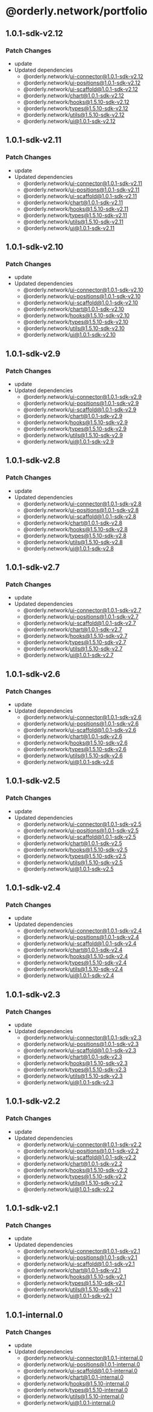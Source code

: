 # @orderly.network/portfolio

## 1.0.1-sdk-v2.12

### Patch Changes

- update
- Updated dependencies
  - @orderly.network/ui-connector@1.0.1-sdk-v2.12
  - @orderly.network/ui-positions@1.0.1-sdk-v2.12
  - @orderly.network/ui-scaffold@1.0.1-sdk-v2.12
  - @orderly.network/chart@1.0.1-sdk-v2.12
  - @orderly.network/hooks@1.5.10-sdk-v2.12
  - @orderly.network/types@1.5.10-sdk-v2.12
  - @orderly.network/utils@1.5.10-sdk-v2.12
  - @orderly.network/ui@1.0.1-sdk-v2.12

## 1.0.1-sdk-v2.11

### Patch Changes

- update
- Updated dependencies
  - @orderly.network/ui-connector@1.0.1-sdk-v2.11
  - @orderly.network/ui-positions@1.0.1-sdk-v2.11
  - @orderly.network/ui-scaffold@1.0.1-sdk-v2.11
  - @orderly.network/chart@1.0.1-sdk-v2.11
  - @orderly.network/hooks@1.5.10-sdk-v2.11
  - @orderly.network/types@1.5.10-sdk-v2.11
  - @orderly.network/utils@1.5.10-sdk-v2.11
  - @orderly.network/ui@1.0.1-sdk-v2.11

## 1.0.1-sdk-v2.10

### Patch Changes

- update
- Updated dependencies
  - @orderly.network/ui-connector@1.0.1-sdk-v2.10
  - @orderly.network/ui-positions@1.0.1-sdk-v2.10
  - @orderly.network/ui-scaffold@1.0.1-sdk-v2.10
  - @orderly.network/chart@1.0.1-sdk-v2.10
  - @orderly.network/hooks@1.5.10-sdk-v2.10
  - @orderly.network/types@1.5.10-sdk-v2.10
  - @orderly.network/utils@1.5.10-sdk-v2.10
  - @orderly.network/ui@1.0.1-sdk-v2.10

## 1.0.1-sdk-v2.9

### Patch Changes

- update
- Updated dependencies
  - @orderly.network/ui-connector@1.0.1-sdk-v2.9
  - @orderly.network/ui-positions@1.0.1-sdk-v2.9
  - @orderly.network/ui-scaffold@1.0.1-sdk-v2.9
  - @orderly.network/chart@1.0.1-sdk-v2.9
  - @orderly.network/hooks@1.5.10-sdk-v2.9
  - @orderly.network/types@1.5.10-sdk-v2.9
  - @orderly.network/utils@1.5.10-sdk-v2.9
  - @orderly.network/ui@1.0.1-sdk-v2.9

## 1.0.1-sdk-v2.8

### Patch Changes

- update
- Updated dependencies
  - @orderly.network/ui-connector@1.0.1-sdk-v2.8
  - @orderly.network/ui-positions@1.0.1-sdk-v2.8
  - @orderly.network/ui-scaffold@1.0.1-sdk-v2.8
  - @orderly.network/chart@1.0.1-sdk-v2.8
  - @orderly.network/hooks@1.5.10-sdk-v2.8
  - @orderly.network/types@1.5.10-sdk-v2.8
  - @orderly.network/utils@1.5.10-sdk-v2.8
  - @orderly.network/ui@1.0.1-sdk-v2.8

## 1.0.1-sdk-v2.7

### Patch Changes

- update
- Updated dependencies
  - @orderly.network/ui-connector@1.0.1-sdk-v2.7
  - @orderly.network/ui-positions@1.0.1-sdk-v2.7
  - @orderly.network/ui-scaffold@1.0.1-sdk-v2.7
  - @orderly.network/chart@1.0.1-sdk-v2.7
  - @orderly.network/hooks@1.5.10-sdk-v2.7
  - @orderly.network/types@1.5.10-sdk-v2.7
  - @orderly.network/utils@1.5.10-sdk-v2.7
  - @orderly.network/ui@1.0.1-sdk-v2.7

## 1.0.1-sdk-v2.6

### Patch Changes

- update
- Updated dependencies
  - @orderly.network/ui-connector@1.0.1-sdk-v2.6
  - @orderly.network/ui-positions@1.0.1-sdk-v2.6
  - @orderly.network/ui-scaffold@1.0.1-sdk-v2.6
  - @orderly.network/chart@1.0.1-sdk-v2.6
  - @orderly.network/hooks@1.5.10-sdk-v2.6
  - @orderly.network/types@1.5.10-sdk-v2.6
  - @orderly.network/utils@1.5.10-sdk-v2.6
  - @orderly.network/ui@1.0.1-sdk-v2.6

## 1.0.1-sdk-v2.5

### Patch Changes

- update
- Updated dependencies
  - @orderly.network/ui-connector@1.0.1-sdk-v2.5
  - @orderly.network/ui-positions@1.0.1-sdk-v2.5
  - @orderly.network/ui-scaffold@1.0.1-sdk-v2.5
  - @orderly.network/chart@1.0.1-sdk-v2.5
  - @orderly.network/hooks@1.5.10-sdk-v2.5
  - @orderly.network/types@1.5.10-sdk-v2.5
  - @orderly.network/utils@1.5.10-sdk-v2.5
  - @orderly.network/ui@1.0.1-sdk-v2.5

## 1.0.1-sdk-v2.4

### Patch Changes

- update
- Updated dependencies
  - @orderly.network/ui-connector@1.0.1-sdk-v2.4
  - @orderly.network/ui-positions@1.0.1-sdk-v2.4
  - @orderly.network/ui-scaffold@1.0.1-sdk-v2.4
  - @orderly.network/chart@1.0.1-sdk-v2.4
  - @orderly.network/hooks@1.5.10-sdk-v2.4
  - @orderly.network/types@1.5.10-sdk-v2.4
  - @orderly.network/utils@1.5.10-sdk-v2.4
  - @orderly.network/ui@1.0.1-sdk-v2.4

## 1.0.1-sdk-v2.3

### Patch Changes

- update
- Updated dependencies
  - @orderly.network/ui-connector@1.0.1-sdk-v2.3
  - @orderly.network/ui-positions@1.0.1-sdk-v2.3
  - @orderly.network/ui-scaffold@1.0.1-sdk-v2.3
  - @orderly.network/chart@1.0.1-sdk-v2.3
  - @orderly.network/hooks@1.5.10-sdk-v2.3
  - @orderly.network/types@1.5.10-sdk-v2.3
  - @orderly.network/utils@1.5.10-sdk-v2.3
  - @orderly.network/ui@1.0.1-sdk-v2.3

## 1.0.1-sdk-v2.2

### Patch Changes

- update
- Updated dependencies
  - @orderly.network/ui-connector@1.0.1-sdk-v2.2
  - @orderly.network/ui-positions@1.0.1-sdk-v2.2
  - @orderly.network/ui-scaffold@1.0.1-sdk-v2.2
  - @orderly.network/chart@1.0.1-sdk-v2.2
  - @orderly.network/hooks@1.5.10-sdk-v2.2
  - @orderly.network/types@1.5.10-sdk-v2.2
  - @orderly.network/utils@1.5.10-sdk-v2.2
  - @orderly.network/ui@1.0.1-sdk-v2.2

## 1.0.1-sdk-v2.1

### Patch Changes

- update
- Updated dependencies
  - @orderly.network/ui-connector@1.0.1-sdk-v2.1
  - @orderly.network/ui-positions@1.0.1-sdk-v2.1
  - @orderly.network/ui-scaffold@1.0.1-sdk-v2.1
  - @orderly.network/chart@1.0.1-sdk-v2.1
  - @orderly.network/hooks@1.5.10-sdk-v2.1
  - @orderly.network/types@1.5.10-sdk-v2.1
  - @orderly.network/utils@1.5.10-sdk-v2.1
  - @orderly.network/ui@1.0.1-sdk-v2.1

## 1.0.1-internal.0

### Patch Changes

- update
- Updated dependencies
  - @orderly.network/ui-connector@1.0.1-internal.0
  - @orderly.network/ui-positions@1.0.1-internal.0
  - @orderly.network/ui-scaffold@1.0.1-internal.0
  - @orderly.network/chart@1.0.1-internal.0
  - @orderly.network/hooks@1.5.10-internal.0
  - @orderly.network/types@1.5.10-internal.0
  - @orderly.network/utils@1.5.10-internal.0
  - @orderly.network/ui@1.0.1-internal.0

